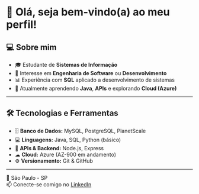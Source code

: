 
# 👋 Olá, seja bem-vindo(a) ao meu perfil!

## 💻 Sobre mim
- 🎓 Estudante de **Sistemas de Informação**
- 🚀 Interesse em **Engenharia de Software** ou **Desenvolvimento**
- 📊 Experiência com **SQL** aplicado a desenvolvimento de sistemas
- 🌱 Atualmente aprendendo **Java**, **APIs** e explorando **Cloud (Azure)**

---

## 🛠 Tecnologias e Ferramentas
- 🗄 **Banco de Dados:** MySQL, PostgreSQL, PlanetScale  
- 💻 **Linguagens:** Java, SQL, Python (básico)  
- 🔗 **APIs & Backend:** Node.js, Express  
- ☁ **Cloud:** Azure (AZ-900 em andamento)  
- ⚙ **Versionamento:** Git & GitHub  

---


📍 São Paulo - SP  
📫 Conecte-se comigo no [LinkedIn](https://www.linkedin.com/in/lucas-bittencourt-moura-6b5b3b1b6/)  

